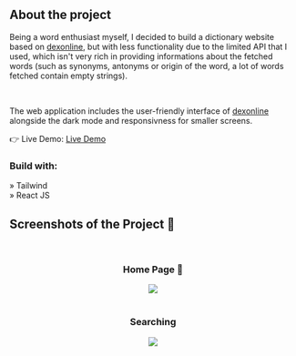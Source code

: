 


<h2>About the project</h2>

  <p>Being a word enthusiast myself, I decided to build a dictionary website based on <a href="https://dexonline.ro/">dexonline</a>, but with less functionality due to the limited API that I used, which isn't very rich in providing informations about the fetched words (such as synonyms, antonyms or origin of the word, a lot of words fetched contain empty strings). </p>
  <br>
  <p>The web application includes the user-friendly interface of <a href="https://dexonline.ro/">dexonline</a>  alongside the dark mode and responsivness for smaller screens.</p>

👉 Live Demo: <a href='https://razvi42.github.io/dex-online/'>Live Demo</a>

<h3>Build with:</h3>

» Tailwind <br>
» React JS

<h2>Screenshots of the Project 📸</h2>
<br>
<h3 align='center'>Home Page 🏡</h3>

<div align='center'>
<img src='https://i.imgur.com/nxJJ5Ae.png'/>
</div>
  <br>
  <h3 align='center'>Searching</h3>
  <div align='center'>
  <img src='https://i.imgur.com/Wx4Rq3R.png'/>
  </div>
